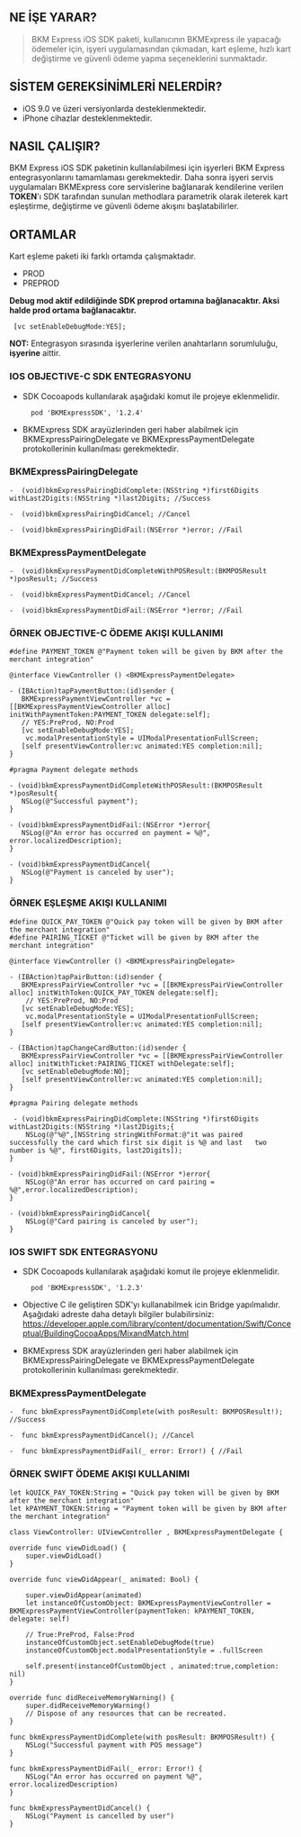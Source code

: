 ## NE İŞE YARAR?
> BKM Express iOS SDK paketi, kullanıcının BKMExpress ile yapacağı ödemeler için, işyeri uygulamasından çıkmadan, kart eşleme, hızlı kart değiştirme ve güvenli ödeme yapma seçeneklerini sunmaktadır.

## SİSTEM GEREKSİNİMLERİ NELERDİR?

 *  iOS 9.0 ve üzeri versiyonlarda desteklenmektedir.
 *  iPhone cihazlar desteklenmektedir. 

## NASIL ÇALIŞIR?

BKM Express iOS SDK paketinin kullanılabilmesi için işyerleri BKM Express entegrasyonlarını tamamlaması gerekmektedir. Daha sonra işyeri servis uygulamaları BKMExpress core servislerine bağlanarak kendilerine verilen **TOKEN**'ı SDK tarafından sunulan methodlara parametrik olarak ileterek kart eşleştirme, değiştirme ve güvenli ödeme akışını başlatabilirler.

## ORTAMLAR

Kart eşleme paketi iki farklı ortamda çalışmaktadır. 
* PROD
* PREPROD

**Debug mod aktif edildiğinde SDK preprod ortamına bağlanacaktır. Aksi halde prod ortama bağlanacaktır.**

     [vc setEnableDebugMode:YES];

**NOT:** Entegrasyon sırasında işyerlerine verilen anahtarların sorumluluğu, **işyerine** aittir.



### IOS OBJECTIVE-C SDK ENTEGRASYONU

* SDK Cocoapods kullanılarak aşağıdaki komut ile projeye eklenmelidir.

        pod 'BKMExpressSDK', '1.2.4'

* BKMExpress SDK arayüzlerinden geri haber alabilmek için BKMExpressPairingDelegate ve BKMExpressPaymentDelegate protokollerinin kullanılması gerekmektedir.


### BKMExpressPairingDelegate

    -  (void)bkmExpressPairingDidComplete:(NSString *)first6Digits withLast2Digits:(NSString *)last2Digits; //Success 

    -  (void)bkmExpressPairingDidCancel; //Cancel

    -  (void)bkmExpressPairingDidFail:(NSError *)error; //Fail

### BKMExpressPaymentDelegate

    -  (void)bkmExpressPaymentDidCompleteWithPOSResult:(BKMPOSResult *)posResult; //Success 

    -  (void)bkmExpressPaymentDidCancel; //Cancel

    -  (void)bkmExpressPaymentDidFail:(NSError *)error; //Fail

### ÖRNEK OBJECTIVE-C ÖDEME AKIŞI KULLANIMI
      

    #define PAYMENT_TOKEN @"Payment token will be given by BKM after the merchant integration"

    @interface ViewController () <BKMExpressPaymentDelegate>
  
    - (IBAction)tapPaymentButton:(id)sender {
       BKMExpressPaymentViewController *vc = [[BKMExpressPaymentViewController alloc] initWithPaymentToken:PAYMENT_TOKEN delegate:self];
       // YES:PreProd, NO:Prod
       [vc setEnableDebugMode:YES];
        vc.modalPresentationStyle = UIModalPresentationFullScreen;
       [self presentViewController:vc animated:YES completion:nil];
    }

    #pragma Payment delegate methods

    - (void)bkmExpressPaymentDidCompleteWithPOSResult:(BKMPOSResult *)posResult{
       NSLog(@"Successful payment");
    }

    - (void)bkmExpressPaymentDidFail:(NSError *)error{
       NSLog(@"An error has occurred on payment = %@", error.localizedDescription);
    }

    - (void)bkmExpressPaymentDidCancel{
       NSLog(@"Payment is canceled by user");
    }


### ÖRNEK EŞLEŞME AKIŞI KULLANIMI
      
    #define QUICK_PAY_TOKEN @"Quick pay token will be given by BKM after the merchant integration"
    #define PAIRING_TICKET @"Ticket will be given by BKM after the merchant integration"
    
    @interface ViewController () <BKMExpressPairingDelegate>

    - (IBAction)tapPairButton:(id)sender {
       BKMExpressPairViewController *vc = [[BKMExpressPairViewController alloc] initWithToken:QUICK_PAY_TOKEN delegate:self];
        // YES:PreProd, NO:Prod
       [vc setEnableDebugMode:YES];
        vc.modalPresentationStyle = UIModalPresentationFullScreen;
       [self presentViewController:vc animated:YES completion:nil];
    }
    
    - (IBAction)tapChangeCardButton:(id)sender {
       BKMExpressPairViewController *vc = [[BKMExpressPairViewController alloc] initWithTicket:PAIRING_TICKET withDelegate:self];
       [vc setEnableDebugMode:NO];
       [self presentViewController:vc animated:YES completion:nil];
    }

    #pragma Pairing delegate methods

     - (void)bkmExpressPairingDidComplete:(NSString *)first6Digits withLast2Digits:(NSString *)last2Digits;{
        NSLog(@"%@",[NSString stringWithFormat:@"it was paired successfully the card which first six digit is %@ and last   two number is %@", first6Digits, last2Digits]);
    }
    
    - (void)bkmExpressPairingDidFail:(NSError *)error{
        NSLog(@"An error has occurred on card pairing = %@",error.localizedDescription);
    }

    - (void)bkmExpressPairingDidCancel{
        NSLog(@"Card pairing is canceled by user");
    }



### IOS SWIFT SDK ENTEGRASYONU

* SDK Cocoapods kullanılarak aşağıdaki komut ile projeye eklenmelidir.

        pod 'BKMExpressSDK', '1.2.3'

* Objective C ile geliştiren SDK'yı kullanabilmek icin Bridge yapılmalıdır. Aşağıdaki adreste daha detaylı bilgiler bulabilirsiniz:
  https://developer.apple.com/library/content/documentation/Swift/Conceptual/BuildingCocoaApps/MixandMatch.html

* BKMExpress SDK arayüzlerinden geri haber alabilmek için BKMExpressPairingDelegate ve BKMExpressPaymentDelegate protokollerinin kullanılması gerekmektedir.


### BKMExpressPaymentDelegate

    -  func bkmExpressPaymentDidComplete(with posResult: BKMPOSResult!); //Success 

    -  func bkmExpressPaymentDidCancel(); //Cancel

    -  func bkmExpressPaymentDidFail(_ error: Error!) { //Fail


### ÖRNEK SWIFT ÖDEME AKIŞI KULLANIMI
      
    let kQUICK_PAY_TOKEN:String = "Quick pay token will be given by BKM after the merchant integration"
    let kPAYMENT_TOKEN:String = "Payment token will be given by BKM after the merchant integration"

    class ViewController: UIViewController , BKMExpressPaymentDelegate {

    override func viewDidLoad() {
        super.viewDidLoad()
    }
    
    override func viewDidAppear(_ animated: Bool) {
        
        super.viewDidAppear(animated)
        let instanceOfCustomObject: BKMExpressPaymentViewController = BKMExpressPaymentViewController(paymentToken: kPAYMENT_TOKEN, delegate: self)

        // True:PreProd, False:Prod
        instanceOfCustomObject.setEnableDebugMode(true)
        instanceOfCustomObject.modalPresentationStyle = .fullScreen
        
        self.present(instanceOfCustomObject , animated:true,completion: nil)
    }
    
    override func didReceiveMemoryWarning() {
        super.didReceiveMemoryWarning()
        // Dispose of any resources that can be recreated.
    }
    
    func bkmExpressPaymentDidComplete(with posResult: BKMPOSResult!) {
        NSLog("Successful payment with POS message")
    }
    
    func bkmExpressPaymentDidFail(_ error: Error!) {
        NSLog("An error has occurred on payment %@", error.localizedDescription)
    }
    
    func bkmExpressPaymentDidCancel() {
        NSLog("Payment is cancelled by user")
    }

